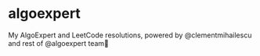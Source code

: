 # algoexpert
My AlgoExpert and LeetCode resolutions, powered by @clementmihailescu and rest of @algoexpert team🧠
